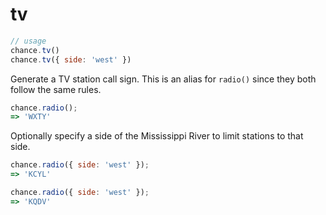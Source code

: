 # tv

```js
// usage
chance.tv()
chance.tv({ side: 'west' })
```

Generate a TV station call sign. This is an alias for `radio()` since they both
follow the same rules.

```js
chance.radio();
=> 'WXTY'
```

Optionally specify a side of the Mississippi River to limit stations to that side.

```js
chance.radio({ side: 'west' });
=> 'KCYL'

chance.radio({ side: 'west' });
=> 'KQDV'
```
